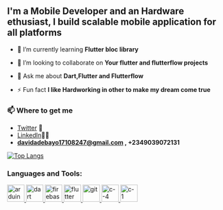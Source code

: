 
<!-- <p align="center">
  <img width="800px" height="350px" src="1giphy.gif" alt="hello">
</p> -->

##         I'm a Mobile Developer and an Hardware ethusiast, I build scalable mobile application for all platforms



- 🌱 I’m currently learning **Flutter bloc library**

- 👯 I’m looking to collaborate on **Your flutter and flutterflow projects**

- 💬 Ask me about **Dart,Flutter and Flutterflow**

- ⚡ Fun fact **I like Hardworking in other to make my dream come true**

### 📫 Where to get me
- [Twitter](https://twitter.com/Adebayo17108247) 🐤
- [LinkedIn](https://www.linkedin.com/in/david-adebayo-94a5b816b/)👨💼
-  **davidadebayo17108247@gmail.com , +2349039072131**  



[![Top Langs](https://github-readme-stats.vercel.app/api/top-langs/?username=David-codes0&layout=compact&theme=radical)](https://github.com/anuraghazra/github-readme-stats)

<h3 align="left">Languages and Tools:</h3>
<p align="left"> <a href="https://www.arduino.cc/" target="_blank"> <img src="https://cdn.worldvectorlogo.com/logos/arduino-1.svg" alt="arduino" width="40" height="40"/> </a> <a href="https://dart.dev" target="_blank"> <img src="https://www.vectorlogo.zone/logos/dartlang/dartlang-icon.svg" alt="dart" width="40" height="40"/> </a> <a href="https://firebase.google.com/" target="_blank"> <img src="https://www.vectorlogo.zone/logos/firebase/firebase-icon.svg" alt="firebase" width="40" height="40"/> </a> <a href="https://flutter.dev" target="_blank"> <img src="https://www.vectorlogo.zone/logos/flutterio/flutterio-icon.svg" alt="flutter" width="40" height="40"/> </a> <a href="https://git-scm.com/" target="_blank"> <img src="https://www.vectorlogo.zone/logos/git-scm/git-scm-icon.svg" alt="git" width="40" height="40"/> </a>  <a href="https://docs.microsoft.com/en-us/dotnet/csharp/" target="_blank"> <img src="https://cdn.worldvectorlogo.com/logos/c--4.svg" alt="c--4" width="40" height="40"/> </a>   <a href="https://en.wikipedia.org/wiki/C_(programming_language)" target="_blank"> <img src="https://cdn.worldvectorlogo.com/logos/c-1.svg" alt="c-1" width="40" height="40"/> </a> </p>



